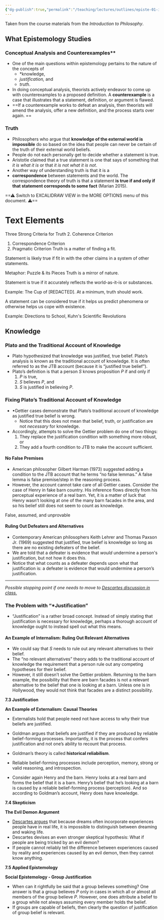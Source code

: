 ```yaml
---
{"dg-publish":true,"permalink":"/teaching/lectures/outlines/episte-01-introduction-lecture-v1-0-su-23/","title":"**What Epistemology Studies**  ","tags":["gardenEntry"]}
---
```



Taken from the course materials from the *Introduction to Philosophy*.

## **What Epistemology Studies**

### Conceptual Analysis and Counterexamples**

- One of the main questions within epistemology pertains to the nature of the concepts of 
	- *knowledge,
	- *justification,* and
	- *truth*.
- In doing conceptual analysis, theorists actively endeavor to come up with counterexamples to a proposed definition. A **counterexample** is a case that illustrates that a statement, definition, or argument is flawed. 
- ==If a counterexample works to defeat an analysis, then theorists will amend the analysis, offer a new definition, and the process starts over again. == 

### Truth

- Philosophers who argue that **knowledge of the external world is impossible** do so based on the idea that people can never be certain of the truth of their external world beliefs.
- People do not each personally get to decide whether a statement is true.
- Aristotle claimed that a true statement is one that says of something that *it is what it is* or that *it is not what it is not*. 
- Another way of understanding truth is that it is a 
- **correspondence** between statements and the world. The correspondence theory of truth is that a statement **is true if and only if that statement corresponds to some fact** (Marian 2015).    


<div class="transclusion internal-embed is-loaded"><div class="markdown-embed">




==⚠  Switch to EXCALIDRAW VIEW in the MORE OPTIONS menu of this document. ⚠==


# Text Elements
Three Strong Criteria for Truth 
2. Coherence Criterion 
1. Correspondence Criterion 
3. Pragmatic Criterion 
Truth is a matter of finding a fit.

Statement is likely true if fit in with the other claims in a system of other statements.

Metaphor: Puzzle & its Pieces 
Truth is a mirror of nature.

Statement is true if it accurately reflects the world-as-it-is or substances.

Example: The Cup of [REDACTED]. 
At a minimum, truth should work.

A statement can be considered true if it helps us predict phenomena or otherwise helps us cope with existence.

Example: Directions to School, Kuhn's Scientific Revolutions 


</div></div>


## **Knowledge**

### Plato and the Traditional Account of Knowledge

- Plato hypothesized that knowledge was justified, true belief. Plato’s analysis is known as the traditional account of knowledge. It is often referred to as the JTB account (because it is “justified true belief”).
- Plato’s definition is that a person *S* knows proposition *P* if and only if
	1. *P* is true,
	2. *S* believes *P*, and
	3. *S* is justified in believing *P*.                                         

### Fixing Plato’s Traditional Account of Knowledge

- •Gettier cases demonstrate that Plato’s traditional account of knowledge as justified true belief is wrong.
	- Notice that this does not mean that belief, truth, or justification are not *necessary* for knowledge.
- Accordingly, attempts to solve the Gettier problem do one of two things:
	1. They replace the justification condition with something more robust, or
	2. They add a fourth condition to JTB to make the account sufficient.

#### No False Premises

- American philosopher Gilbert Harman (1973) suggested adding a condition to the JTB account that he terms “no false lemmas.” A false lemma is false premise/step in the reasoning process. 
- However, the account cannot take care of all Gettier cases. Consider the case of Henry in fake barn country. His inference flows directly from his perceptual experience of a real barn. Yet, it is a matter of luck that Henry wasn’t looking at one of the many barn facades in the area, and so his belief still does not seem to count as knowledge.

False, assumed, and unprovable

#### Ruling Out Defeaters and Alternatives

- Contemporary American philosophers Keith Lehrer and Thomas Paxson Jr. (1969) suggested that justified, true belief is knowledge so long as there are no existing defeaters of the belief. 
- We are told that a defeater is evidence that *would* undermine a person's justification, but not how it does this.
- Notice that what counts as a defeater depends upon what that justification is: a defeater is evidence that would undermine a person’s justification.

---
*Possible stopping point if one needs to move to [Descartes discussion in class.](Epistemology%20-%20Descartes%20-%20Radical%20Doubt%20-%20Intro%201%201.canvas)*

### The Problem with “*Justification”

- “Justification” is a rather broad concept. Instead of simply stating that justification is necessary for knowledge, perhaps a thorough account of knowledge ought to instead spell out what this means.

#### An Example of Internalism: Ruling Out Relevant Alternatives

- We could say that *S* needs to rule out any relevant alternatives to their belief. 
- The “no relevant alternatives” theory adds to the traditional account of knowledge the requirement that a person rule out any competing hypotheses for their belief. 
- However, it still doesn’t solve the Gettier problem. Returning to the barn example, the possibility that there are barn facades is not a relevant alternative to the belief that one is looking at a barn. Unless one is in Hollywood, they would not think that facades are a distinct possibility.  

**7.3 Justification**

**An Example of Externalism: Causal Theories** 

- Externalists hold that people need not have access to why their true beliefs are justified.

- Goldman argues that beliefs are justified if they are produced by reliable belief-forming processes. Importantly, it is the process that confers justification and not one’s ability to recount that process. 

- Goldman’s theory is called **historical reliabilism**.

- Reliable belief-forming processes include perception, memory, strong or valid reasoning, and introspection.

- Consider again Henry and the barn. Henry looks at a real barn and forms the belief that it is a barn. Henry’s belief that he’s looking at a barn is caused by a reliable belief-forming process (perception). And so according to Goldman’s account, Henry does have knowledge. 

**7.4 Skepticism**

**The Evil Demon Argument**

- [Descartes argues](WB-Lecture-Descartes-Cogito-HUGE-SLOW.md) that because dreams often incorporate experiences people have in real life, it is impossible to distinguish between dreaming and waking life.
- Descartes devises an even stronger skeptical hypothesis: What if people are being tricked by an evil demon?  
- If people cannot reliably tell the difference between experiences caused by reality and experiences caused by an evil demon, then they cannot know anything. 

**7.5 Applied Epistemology** 

**Social Epistemology - Group Justification** 

- When can it rightfully be said that a group believes something? One answer is that a group believes *P* only in cases in which all or almost all members of the group believe *P*. However, one does attribute a belief to a group while not always assuming every member holds the belief. 
- If groups are capable of beliefs, then clearly the question of justification of group belief is relevant.
